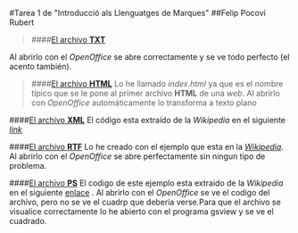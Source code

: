 #Tarea 1 de "Introducció als Llenguatges de Marques"
##Felip Pocoví Rubert

>####[El archivo **TXT**](https://github.com/Fpocovi/Tarea1/blob/master/ArxiuTXT.txt)
>

Al abrirlo con el _OpenOffice_ se abre correctamente y se ve todo perfecto (el acento también).

>####[El archivo **HTML**](https://github.com/Fpocovi/Tarea1/blob/master/index.html)
Lo he llamado _index.html_ ya que es el nombre típico que se le pone al primer archivo **HTML** de una _web_. Al abrirlo con _OpenOffice_ automáticamente lo transforma a texto plano

####[El archivo **XML**](https://github.com/Fpocovi/Tarea1/blob/master/arxiuXML.xml)
El código esta extraído de la _Wikipedia_ en el siguiente [_link_](https://es.wikipedia.org/wiki/Extensible_Markup_Language)

####[El archivo **RTF**][linkRTF]
Lo he creado con el ejemplo que esta en la [_Wikipedia_](https://es.wikipedia.org/wiki/Rich_Text_Format). Al abrirlo con el _OpenOffice_ se abre perfectamente sin ningun tipo de problema.

[linkRTF]:https://github.com/Fpocovi/Tarea1/blob/master/ArxiuRTF.rtf


####[El archivo **PS**](https://github.com/Fpocovi/Tarea1/blob/master/ArxiuPs.ps)
El codigo de este ejemplo esta extraido de la _Wikipedia_ en el siguiente [enlace](https://es.wikipedia.org/wiki/PostScript) . Al abrirlo con el _OpenOffice_ se ve el codigo del archivo, pero no se ve el cuadrp que deberia verse.Para que el archivo se visualice correctamente lo he abierto con el programa gsview y se ve el cuadrado.

